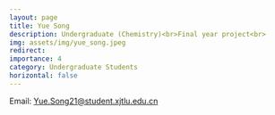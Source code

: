 ```yaml
---
layout: page
title: Yue Song
description: Undergraduate (Chemistry)<br>Final year project<br>
img: assets/img/yue_song.jpeg
redirect: 
importance: 4
category: Undergraduate Students
horizontal: false
---
```


Email&#58; Yue.Song21@student.xjtlu.edu.cn